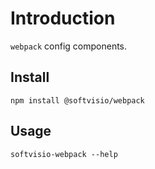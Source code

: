 # Introduction

`webpack` config components.

## Install

```shell
npm install @softvisio/webpack
```

## Usage

```shell
softvisio-webpack --help
```

